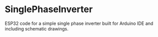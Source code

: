 # SinglePhaseInverter
ESP32 code for a simple single phase inverter built for Arduino IDE and including schematic drawings.
